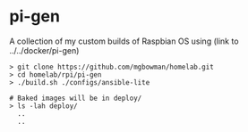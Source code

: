 # pi-gen

A collection of my custom builds of Raspbian OS using (link to ../../docker/pi-gen)

```
> git clone https://github.com/mgbowman/homelab.git
> cd homelab/rpi/pi-gen
> ./build.sh ./configs/ansible-lite

# Baked images will be in deploy/
> ls -lah deploy/
  ..
  ..

```
